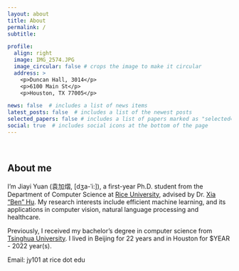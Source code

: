 ```yaml
---
layout: about
title: About
permalink: /
subtitle:

profile:
  align: right
  image: IMG_2574.JPG
  image_circular: false # crops the image to make it circular
  address: >
    <p>Duncan Hall, 3014</p>
    <p>6100 Main St</p>
    <p>Houston, TX 77005</p>

news: false  # includes a list of news items
latest_posts: false  # includes a list of the newest posts
selected_papers: false # includes a list of papers marked as "selected={true}"
social: true  # includes social icons at the bottom of the page
---
```


&nbsp;

## About me

I’m Jiayi Yuan (袁加熠, [dʒa-ˈi:]), a first-year Ph.D. student from the Department of Computer Science at [Rice University](https://www.rice.edu/), advised by Dr. [Xia “Ben” Hu](https://cs.rice.edu/~xh37/index.html). My research interests include efficient machine learning, and its applications in computer vision, natural language processing and healthcare.

Previously, I received my bachelor’s degree in computer science from [Tsinghua University](https://www.tsinghua.edu.cn/). I lived in Beijing for 22 years and in Houston for $YEAR - 2022 year(s).

Email: jy101 at rice dot edu

<!-- Write your biography here. Tell the world about yourself. Link to your favorite [subreddit](http://reddit.com). You can put a picture in, too. The code is already in, just name your picture `prof_pic.jpg` and put it in the `img/` folder.

Put your address / P.O. box / other info right below your picture. You can also disable any of these elements by editing `profile` property of the YAML header of your `_pages/about.md`. Edit `_bibliography/papers.bib` and Jekyll will render your [publications page](/al-folio/publications/) automatically.

Link to your social media connections, too. This theme is set up to use [Font Awesome icons](http://fortawesome.github.io/Font-Awesome/) and [Academicons](https://jpswalsh.github.io/academicons/), like the ones below. Add your Facebook, Twitter, LinkedIn, Google Scholar, or just disable all of them. -->
